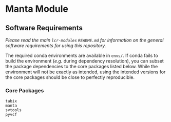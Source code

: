 # Manta Module

## Software Requirements

_Please read the main `lcr-modules` `README.md` for information on the general software requirements for using this repository._

The required conda environments are available in `envs/`. If conda fails to build the environment (_e.g._ during dependency resolution), you can subset the package dependencies to the core packages listed below. While the environment will not be exactly as intended, using the intended versions for the core packages should be close to perfectly reproducible.

### Core Packages

```plain
tabix
manta
svtools
pyvcf
```
